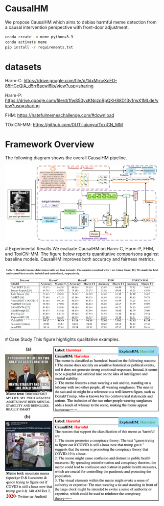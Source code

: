 # CausalHM
We propose CausalHM which aims to debias harmful meme detection from a causal intervention perspective with front-door adjustment.
```bash
conda create -n meme python=3.9
conda activate meme
pip install -r requirements.txt
```
# datasets
Harm-C: https://drive.google.com/file/d/1dxMrnyXcED-85HCcQiA_d5rr8acwl6lp/view?usp=sharing

Harm-P: https://drive.google.com/file/d/1fw850yxKNqzpRpQKH88D13yfrwX1MLde/view?usp=sharing

FHM: https://hatefulmemeschallenge.com/#download

TOxiCN-MM: https://github.com/DUT-lujunyu/ToxiCN_MM
# Framework Overview
The following diagram shows the overall CausalHM pipeline.
<p align="center">
  <img src="framework3.pdf" width="600" />
</p>
# Experimental Results
We evaluate CausalHM on Harm-C, Harm-P, FHM, and ToxiCN-MM.  
The figure below reports quantitative comparisons against baseline models.  
CausalHM improves both accuracy and fairness metrics.

<p align="center">
  <img src="result.png" width="600" />
</p>
# Case Study
This figure highlights qualitative examples.  
<p align="center">
  <img src="case_study.pdf" width="600" />
</p>

